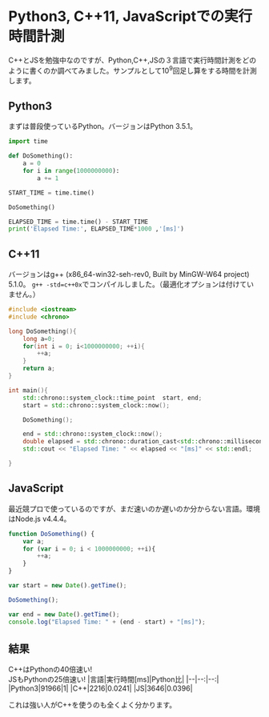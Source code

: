 # Python3, C++11, JavaScriptでの実行時間計測

C++とJSを勉強中なのですが、Python,C++,JSの３言語で実行時間計測をどのように書くのか調べてみました。サンプルとして$10^9$回足し算をする時間を計測します。

## Python3
まずは普段使っているPython。バージョンはPython 3.5.1。
``` python
import time

def DoSomething():
    a = 0
    for i in range(1000000000):
        a += 1

START_TIME = time.time()

DoSomething()

ELAPSED_TIME = time.time() - START_TIME
print('Elapsed Time:', ELAPSED_TIME*1000 ,'[ms]')
```
## C++11
バージョンはg++ (x86_64-win32-seh-rev0, Built by MinGW-W64 project) 5.1.0。
`g++ -std=c++0x`でコンパイルしました。（最適化オプションは付けていません。）
``` cpp
#include <iostream>
#include <chrono>

long DoSomething(){
    long a=0;
    for(int i = 0; i<1000000000; ++i){
        ++a;
    }
    return a;
}

int main(){
    std::chrono::system_clock::time_point  start, end;
    start = std::chrono::system_clock::now();

    DoSomething();

    end = std::chrono::system_clock::now();
    double elapsed = std::chrono::duration_cast<std::chrono::milliseconds>(end-start).count();
    std::cout << "Elapsed Time: " << elapsed << "[ms]" << std::endl;

}
```

## JavaScript
最近競プロで使っているのですが、まだ速いのか遅いのか分からない言語。環境はNode.js v4.4.4。
``` javascript
function DoSomething() {
    var a;
    for (var i = 0; i < 1000000000; ++i){
        ++a;
    }
}

var start = new Date().getTime();

DoSomething();

var end = new Date().getTime();
console.log("Elapsed Time: " + (end - start) + "[ms]");
```

## 結果
C++はPythonの40倍速い!  
JSもPythonの25倍速い!
|言語|実行時間[ms]|Python比|
|--|--:|--:|
|Python3|91966|1|
|C++|2216|0.0241|
|JS|3646|0.0396|

これは強い人がC++を使うのも全くよく分かります。
